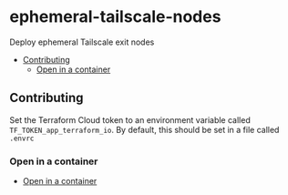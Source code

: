 # ephemeral-tailscale-nodes

Deploy ephemeral Tailscale exit nodes

<!-- toc -->

* [Contributing](#contributing)
  * [Open in a container](#open-in-a-container)

<!-- Regenerate with "pre-commit run -a markdown-toc" -->

<!-- tocstop -->

## Contributing

Set the Terraform Cloud token to an environment variable called
`TF_TOKEN_app_terraform_io`. By default, this should be set in a file called
`.envrc`

### Open in a container

* [Open in a container](https://code.visualstudio.com/docs/devcontainers/containers)
